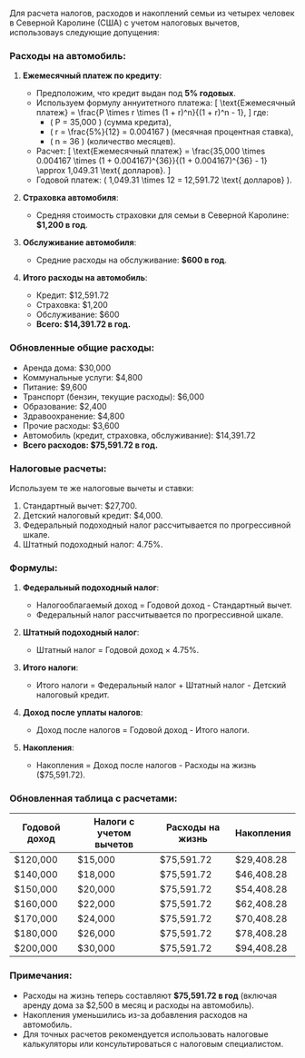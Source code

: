 Для расчета налогов, расходов и накоплений семьи из четырех человек в Северной Каролине (США) с учетом налоговых вычетов, использоваys следующие допущения:

### Расходы на автомобиль:
1. **Ежемесячный платеж по кредиту**:
   - Предположим, что кредит выдан под **5% годовых**.
   - Используем формулу аннуитетного платежа:
     \[
     \text{Ежемесячный платеж} = \frac{P \times r \times (1 + r)^n}{(1 + r)^n - 1},
     \]
     где:
     - \( P = 35,000 \) (сумма кредита),
     - \( r = \frac{5\%}{12} = 0.004167 \) (месячная процентная ставка),
     - \( n = 36 \) (количество месяцев).
   - Расчет:
     \[
     \text{Ежемесячный платеж} = \frac{35,000 \times 0.004167 \times (1 + 0.004167)^{36}}{(1 + 0.004167)^{36} - 1} \approx 1,049.31 \text{ долларов}.
     \]
   - Годовой платеж: \( 1,049.31 \times 12 = 12,591.72 \text{ долларов} \).

2. **Страховка автомобиля**:
   - Средняя стоимость страховки для семьи в Северной Каролине: **$1,200 в год**.

3. **Обслуживание автомобиля**:
   - Средние расходы на обслуживание: **$600 в год**.

4. **Итого расходы на автомобиль**:
   - Кредит: $12,591.72
   - Страховка: $1,200
   - Обслуживание: $600
   - **Всего: $14,391.72 в год.**

### Обновленные общие расходы:
- Аренда дома: $30,000
- Коммунальные услуги: $4,800
- Питание: $9,600
- Транспорт (бензин, текущие расходы): $6,000
- Образование: $2,400
- Здравоохранение: $4,800
- Прочие расходы: $3,600
- Автомобиль (кредит, страховка, обслуживание): $14,391.72
- **Всего расходов: $75,591.72 в год.**

### Налоговые расчеты:
Используем те же налоговые вычеты и ставки:
1. Стандартный вычет: $27,700.
2. Детский налоговый кредит: $4,000.
3. Федеральный подоходный налог рассчитывается по прогрессивной шкале.
4. Штатный подоходный налог: 4.75%.

### Формулы:
1. **Федеральный подоходный налог**:
   - Налогооблагаемый доход = Годовой доход - Стандартный вычет.
   - Федеральный налог рассчитывается по прогрессивной шкале.

2. **Штатный подоходный налог**:
   - Штатный налог = Годовой доход × 4.75%.

3. **Итого налоги**:
   - Итого налоги = Федеральный налог + Штатный налог - Детский налоговый кредит.

4. **Доход после уплаты налогов**:
   - Доход после налогов = Годовой доход - Итого налоги.

5. **Накопления**:
   - Накопления = Доход после налогов - Расходы на жизнь ($75,591.72).

### Обновленная таблица с расчетами:

| Годовой доход | Налоги с учетом вычетов | Расходы на жизнь | Накопления |
|---------------|-------------------------|------------------|------------|
| $120,000      | $15,000                | $75,591.72       | $29,408.28 |
| $140,000      | $18,000                | $75,591.72       | $46,408.28 |
| $150,000      | $20,000                | $75,591.72       | $54,408.28 |
| $160,000      | $22,000                | $75,591.72       | $62,408.28 |
| $170,000      | $24,000                | $75,591.72       | $70,408.28 |
| $180,000      | $26,000                | $75,591.72       | $78,408.28 |
| $200,000      | $30,000                | $75,591.72       | $94,408.28 |

### Примечания:
- Расходы на жизнь теперь составляют **$75,591.72 в год** (включая аренду дома за $2,500 в месяц и расходы на автомобиль).
- Накопления уменьшились из-за добавления расходов на автомобиль.
- Для точных расчетов рекомендуется использовать налоговые калькуляторы или консультироваться с налоговым специалистом.
